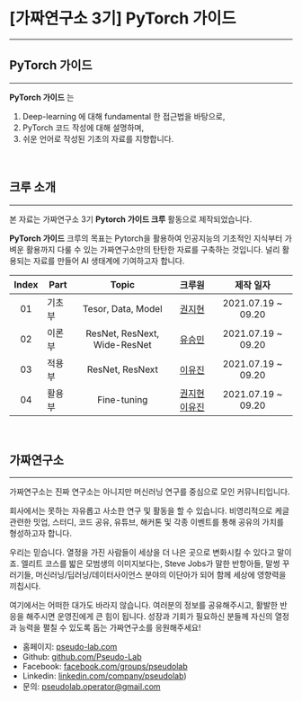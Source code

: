 # [가짜연구소 3기] PyTorch 가이드

---

## PyTorch 가이드

---

**PyTorch 가이드** 는 

1. Deep-learning 에 대해 fundamental 한 접근법을 바탕으로,
2. PyTorch  코드 작성에 대해 설명하며,
3. 쉬운 언어로 작성된 기초의 자료를 지향합니다.

</br>

## 크루 소개

---

본 자료는 가짜연구소 3기 **Pytorch 가이드 크루** 활동으로 제작되었습니다.

**PyTorch 가이드** 크루의 목표는 Pytorch을 활용하여 인공지능의 기초적인 지식부터 가벼운 활용까지 다룰 수 있는 가짜연구소만의 탄탄한 자료를 구축하는 것입니다. 널리 활용되는 자료를 만들어 AI 생태계에 기여하고자 합니다. 

| Index | Part   |            Topic             |                            크루원                            |     제작 일자      |
| :---: | ------ | :--------------------------: | :----------------------------------------------------------: | :----------------: |
|  01   | 기초부 |      Tesor, Data, Model      |            [권지현](https://github.com/Jihyun22)             | 2021.07.19 ~ 09.20 |
|  02   | 이론부 | ResNet, ResNext, Wide-ResNet |           [유승민](https://github.com/Seungmin-U)            | 2021.07.19 ~ 09.20 |
|  03   | 적용부 |       ResNet, ResNext        |           [이유진](https://github.com/eugene9212)            | 2021.07.19 ~ 09.20 |
|  04   | 활용부 |         Fine-tuning          | [권지현](https://github.com/Jihyun22) [이유진](https://github.com/eugene9212) | 2021.07.19 ~ 09.20 |

</br>

## 가짜연구소

---

가짜연구소는 진짜 연구소는 아니지만 머신러닝 연구를 중심으로 모인 커뮤니티입니다.

회사에서는 못하는 자유롭고 사소한 연구 및 활동을 할 수 있습니다. 비영리적으로 케글 관련한 밋업, 스터디, 코드 공유, 유튜브, 해커톤 및 각종 이벤트를 통해 공유의 가치를 형성하고자 합니다.

우리는 믿습니다. 열정을 가진 사람들이 세상을 더 나은 곳으로 변화시킬 수 있다고 말이죠. 엘리트 코스를 밟은 모범생의 이미지보다는, Steve Jobs가 말한 반항아들, 말썽 꾸러기들, 머신러닝/딥러닝/데이터사이언스 분야의 이단아가 되어 함께 세상에 영향력을 끼칩시다.

여기에서는 어떠한 대가도 바라지 않습니다. 여러분의 정보를 공유해주시고, 활발한 반응을 해주시면 운영진에게 큰 힘이 됩니다. 성장과 기회가 필요하신 분들께 자신의 열정과 능력을 펼칠 수 있도록 돕는 가짜연구소를 응원해주세요!

- 홈페이지: [pseudo-lab.com](https://pseudo-lab.com/) 
- Github:  [github.com/Pseudo-Lab](http://www.github.com/Pseudo-Lab) 
- Facebook: [facebook.com/groups/pseudolab](https://www.facebook.com/groups/pseudolab/) 
- Linkedin: [linkedin.com/company/pseudolab](https://www.linkedin.com/company/pseudolab/?originalSubdomain=kr)) 
- 문의: [pseudolab.operator@gmail.com](mailto:pseudolab.operator@gmail.com)

